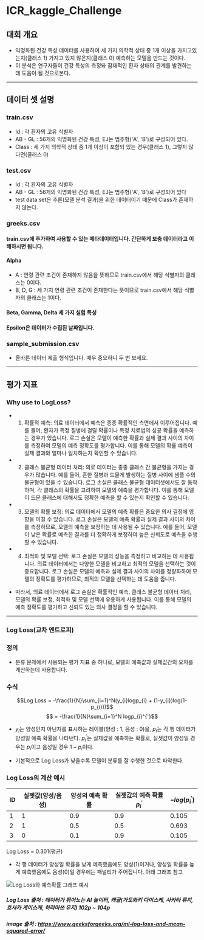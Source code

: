 # ICR_kaggle_Challenge

## 대회 개요
- 익명화된 건강 특성 데이터를 사용하여 세 가지 의학적 상태 중 1개 이상을 가지고있는지(클래스 1) 가지고 있지 않은지(클래스 0) 예측하는 모델을 만드는 것이다.
- 이 분석은 연구자들이 건강 특성의 측정돠 잠재적인 환자 상태의 관계를 발견하는 데 도움이 될 것으로본다.
  
---
## 데이터 셋 설명
### train.csv
- Id : 각 환자의 고유 식별자
- AB - GL : 56개의 익명화된 건강 특성, EJ는 범주형('A', 'B')로 구성되어 있다.
- Class : 세 가지 의학적 상태 중 1개 이상이 포함되 있는 경우(클래스 1), 그렇지 않다면(클래스 0)

### test.csv
- Id : 각 환자의 고유 식별자
- AB - GL : 56개의 익명화된 건강 특성, EJ는 범주형('A', 'B')로 구성되어 있다
- test data set은 추론(모델 분석 결과)을 위한 데이터이기 때문에 Class가 존재하지 않는다.

### greeks.csv
#### train.csv에 추가하여 사용할 수 있는 메타데이터입니다. 간단하게 보충 데이터라고 이해하시면 됩니다.
#### Alpha
- A : 연령 관련 조건이 존재하지 않음을 뜻하므로 train.csv에서 해당 식별자의 클래스는 0이다.
- B, D, G : 세 가지 연령 관련 조건이 존재한다는 뜻이므로 train.csv에서 해당 식별자의 클래스는 1이다.
#### Beta, Gamma, Delta 세 가지 실험 특성
#### Epsilon은 데이터가 수집된 날짜입니다.

### sample_submission.csv
- 올바른 데이터 제출 형식입니다. 매우 중요하니 두 번 보세요.

---
## 평가 지표
### Why use to LogLoss?
- 1. 확률적 예측: 의료 데이터에서 예측은 종종 확률적인 측면에서 이루어집니다. 예를 들어, 환자가 특정 질병에 걸릴 확률이나 특정 치료법의 성공 확률을 예측하는 경우가 있습니다. 로그 손실은 모델이 예측한 확률과 실제 결과 사이의 차이를 측정하여 모델의 예측 정확도를 평가합니다. 이를 통해 모델의 확률 예측이 실제 결과와 얼마나 일치하는지 확인할 수 있습니다.

- 2. 클래스 불균형 데이터 처리: 의료 데이터는 종종 클래스 간 불균형을 가지는 경우가 많습니다. 예를 들어, 흔한 질병과 드물게 발생하는 질병 사이에 샘플 수의 불균형이 있을 수 있습니다. 로그 손실은 클래스 불균형 데이터셋에서도 잘 동작하며, 각 클래스의 확률을 고려하여 모델의 예측을 평가합니다. 이를 통해 모델이 드문 클래스에 대해서도 정확한 예측을 할 수 있는지 확인할 수 있습니다.

- 3. 모델의 확률 보정: 의료 데이터에서 모델의 예측 확률은 중요한 의사 결정에 영향을 미칠 수 있습니다. 로그 손실은 모델의 예측 확률과 실제 결과 사이의 차이를 측정하므로, 모델의 예측을 보정하는 데 사용될 수 있습니다. 예를 들어, 모델이 낮은 확률로 예측한 결과를 더 정확하게 보정하여 높은 신뢰도로 예측을 수행할 수 있습니다.

- 4. 최적화 및 모델 선택: 로그 손실은 모델의 성능을 측정하고 비교하는 데 사용됩니다. 의료 데이터에서는 다양한 모델을 비교하고 최적의 모델을 선택하는 것이 중요합니다. 로그 손실은 모델의 예측과 실제 결과 사이의 차이를 정량화하여 모델의 정확도를 평가하므로, 최적의 모델을 선택하는 데 도움을 줍니다.

- 따라서, 의료 데이터에서 로그 손실은 확률적인 예측, 클래스 불균형 데이터 처리, 모델의 확률 보정, 최적화 및 모델 선택에 유용하게 사용됩니다. 이를 통해 모델의 예측 정확도를 평가하고 신뢰도 있는 의사 결정을 할 수 있습니다.

---
### Log Loss(교차 엔트로피)
### 정의
- 분류 문제에서 사용되는 평가 지표 중 하나로, 모델의 예측값과 실제값간의 오차를 계산하는데 사용합니다.

### 수식
$$Log Loss = -\frac{1}{N}\sum_{i=1}^N(y_{i}logp_{i} + (1-y_{i})log(1-p_{i}))$$
$$ = -\frac{1}{N}\sum_{i=1}^N logp_{i}^{'}$$

- $y_i$는 양성인지 아닌지를 표시하는 레이블(양성 : 1, 음성 : 0)을, $p_i$는 각 행 데이터가 양성일 예측 확률을 나타낸다. $p_{i}^{'}$는 실제값을 예측하는 확률로, 실젯값이 양성일 경우는 $p_i$이고 음성일 경우 $1-p_i$이다.

- 기본적으로 Log Loss가 낮을수록 모델이 분류를 잘 수행한 것으로 파악한다.

### Log Loss의 계산 예시

|ID|실젯값(양성/음성)|양성의 예측 확률|실젯값의 예측 확률$p_{i}^{'}$|$-log(p_{i}^{'})$|
|-|-|-|-|-|
|1|1|0.9|0.9|0.105|
|2|1|0.5|0.5|0.693|
|3|0|0.1|0.9|0.105|

Log Loss = 0.301(평균)

- 각 행 데이터가 양성일 확률을 낮게 예측했음에도 양성(1)이거나, 양성일 확률을 높게 예측했음에도 음성(0)일 경우에는 패널티가 주어집니다. 아래 그래프 참고

![Log Loss와 예측확률 그래프 예시](https://media.geeksforgeeks.org/wp-content/uploads/20190620140051/log-loss-graph.jpg)

##### Log Loss 출처 : 데이터가 뛰어노는 AI 놀이터, 캐글(가도와키 다이스케, 사카타 류지, 호사카 게이스케, 히라마쓰 유지) 102p ~ 104p
##### image 출처 : https://www.geeksforgeeks.org/ml-log-loss-and-mean-squared-error/
